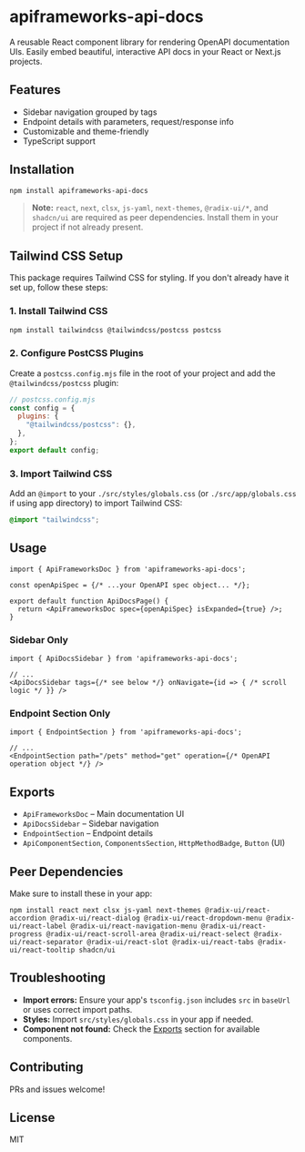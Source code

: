 # apiframeworks-api-docs

A reusable React component library for rendering OpenAPI documentation UIs. Easily embed beautiful, interactive API docs in your React or Next.js projects.

## Features
- Sidebar navigation grouped by tags
- Endpoint details with parameters, request/response info
- Customizable and theme-friendly
- TypeScript support

## Installation

```sh
npm install apiframeworks-api-docs
```

> **Note:** `react`, `next`, `clsx`, `js-yaml`, `next-themes`, `@radix-ui/*`, and `shadcn/ui` are required as peer dependencies. Install them in your project if not already present.

## Tailwind CSS Setup

This package requires Tailwind CSS for styling. If you don't already have it set up, follow these steps:

### 1. Install Tailwind CSS

```sh
npm install tailwindcss @tailwindcss/postcss postcss
```

### 2. Configure PostCSS Plugins

Create a `postcss.config.mjs` file in the root of your project and add the `@tailwindcss/postcss` plugin:

```js
// postcss.config.mjs
const config = {
  plugins: {
    "@tailwindcss/postcss": {},
  },
};
export default config;
```

### 3. Import Tailwind CSS

Add an `@import` to your `./src/styles/globals.css` (or `./src/app/globals.css` if using app directory) to import Tailwind CSS:

```css
@import "tailwindcss";
```

## Usage

```tsx
import { ApiFrameworksDoc } from 'apiframeworks-api-docs';

const openApiSpec = {/* ...your OpenAPI spec object... */};

export default function ApiDocsPage() {
  return <ApiFrameworksDoc spec={openApiSpec} isExpanded={true} />;
}
```

### Sidebar Only

```tsx
import { ApiDocsSidebar } from 'apiframeworks-api-docs';

// ...
<ApiDocsSidebar tags={/* see below */} onNavigate={id => { /* scroll logic */ }} />
```

### Endpoint Section Only

```tsx
import { EndpointSection } from 'apiframeworks-api-docs';

// ...
<EndpointSection path="/pets" method="get" operation={/* OpenAPI operation object */} />
```

## Exports

- `ApiFrameworksDoc` – Main documentation UI
- `ApiDocsSidebar` – Sidebar navigation
- `EndpointSection` – Endpoint details
- `ApiComponentSection`, `ComponentsSection`, `HttpMethodBadge`, `Button` (UI)

## Peer Dependencies

Make sure to install these in your app:

```
npm install react next clsx js-yaml next-themes @radix-ui/react-accordion @radix-ui/react-dialog @radix-ui/react-dropdown-menu @radix-ui/react-label @radix-ui/react-navigation-menu @radix-ui/react-progress @radix-ui/react-scroll-area @radix-ui/react-select @radix-ui/react-separator @radix-ui/react-slot @radix-ui/react-tabs @radix-ui/react-tooltip shadcn/ui
```

## Troubleshooting

- **Import errors:** Ensure your app's `tsconfig.json` includes `src` in `baseUrl` or uses correct import paths.
- **Styles:** Import `src/styles/globals.css` in your app if needed.
- **Component not found:** Check the [Exports](#exports) section for available components.

## Contributing

PRs and issues welcome!

## License

MIT